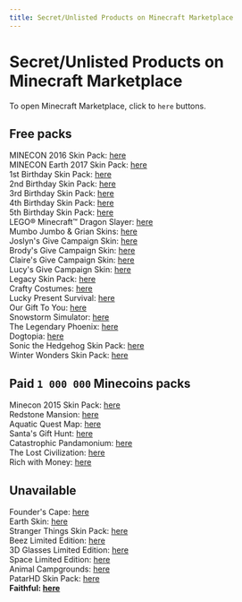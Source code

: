 ```yaml
---
title: Secret/Unlisted Products on Minecraft Marketplace
---
```


# Secret/Unlisted Products on Minecraft Marketplace  

To open Minecraft Marketplace, click to `here` buttons.  

## Free packs  

MINECON 2016 Skin Pack: [here](minecraft://?showStoreOffer=20b4d681-df67-420c-aff3-07673bb44d07)  
MINECON Earth 2017 Skin Pack: [here](minecraft://?showStoreOffer=d0f9abcb-4915-4008-9837-ff7946f4a115)  
1st Birthday Skin Pack: [here](minecraft://?showStoreOffer=8e78a44d-0c1f-4ce2-826b-8bbc555012de)  
2nd Birthday Skin Pack: [here](minecraft://?showStoreOffer=02b54955-9b4d-40cb-9b73-360d23cf1b9e)  
3rd Birthday Skin Pack: [here](minecraft://?showStoreOffer=603d6be1-7745-4ad8-8af3-908ad017500f)  
4th Birthday Skin Pack: [here](minecraft://?showStoreOffer=a2a7ad5c-f55e-44ff-9f70-a5ae1db821b4)  
5th Birthday Skin Pack: [here](minecraft://?showStoreOffer=cc1e1b86-1863-4c1c-9103-b82b2b70a74b)  
LEGO® Minecraft™ Dragon Slayer: [here](minecraft://?showStoreOffer=38fdf771-febb-4b6f-a162-c42850817d95)  
Mumbo Jumbo & Grian Skins: [here](minecraft://?showStoreOffer=01d22780-c8c6-421d-a5cf-c615a398c480)  
Joslyn's Give Campaign Skin: [here](minecraft://?showStoreOffer=e205acc9-2c5a-430f-8576-d87c5ba67db4)  
Brody's Give Campaign Skin: [here](minecraft://?showStoreOffer=920a3a5c-b344-42a8-bf23-021b0d315239)  
Claire's Give Campaign Skin: [here](minecraft://?showStoreOffer=83722c79-a25d-4448-a853-3a4b0fdd99d5)  
Lucy's Give Campaign Skin: [here](minecraft://?showStoreOffer=633422ca-cdc9-44c8-a25d-a43fb2d76bc7)  
Legacy Skin Pack: [here](minecraft://?showStoreOffer=b89ef5de-78ad-4a48-b8a5-f12065286e7d)  
Crafty Costumes: [here](minecraft://?showStoreOffer=624b47df-50ef-4b58-9a03-9e32fc1296ab)  
Lucky Present Survival: [here](minecraft://?showStoreOffer=e96e5f49-7d06-4019-bcf7-ab42ed6b559d)  
Our Gift To You: [here](minecraft://?showStoreOffer=5eb3c263-bce6-4274-9352-820c311b1019)  
Snowstorm Simulator: [here](minecraft://?showStoreOffer=e09b8fb2-ec7a-49c9-b249-7ef5f8cecd8b)  
The Legendary Phoenix: [here](minecraft://?showStoreOffer=3f673552-803f-4641-bf75-bb4709921f20)  
Dogtopia: [here](minecraft://?showStoreOffer=c08936c4-1be4-4ec0-80e0-c39349f679c6)  
Sonic the Hedgehog Skin Pack: [here](minecraft://?showStoreOffer=99d4e1d4-51c2-4277-9378-ae6a38dc9349)  
Winter Wonders Skin Pack: [here](minecraft://?showStoreOffer=604be09e-8ada-4b4e-a64d-24e329eb6855)  

## Paid `1 000 000` Minecoins packs  

Minecon 2015 Skin Pack: [here](minecraft://?showStoreOffer=7dae6bfe-e92b-403e-842e-d8d75e329644)  
Redstone Mansion: [here](minecraft://?showStoreOffer=fb951806-69ce-46de-b5ac-7ecb1f93b56f)  
Aquatic Quest Map: [here](minecraft://?showStoreOffer=098aebfb-e2e3-411d-8ddd-825a6a0dc664)  
Santa's Gift Hunt: [here](minecraft://?showStoreOffer=6a0c1f97-1a4f-441d-8c1b-9f8cf0e0b2e7)  
Catastrophic Pandamonium: [here](minecraft://?showStoreOffer=ea4b8a80-8557-4c6e-ac4d-301ca4f0a91f)  
The Lost Civilization: [here](minecraft://?showStoreOffer=9d38a0fd-29f9-4ef1-b9f1-8324b3c2dcef)  
Rich with Money: [here](minecraft://?showStoreOffer=bb1e0f1d-7323-42fd-a4e2-d224a5bd8e53)  

## Unavailable  

Founder's Cape: [here](minecraft://?showStoreOffer=b3b50166-5612-4ff1-8f03-9af0b01cb4da)  
Earth Skin: [here](minecraft://?showStoreOffer=0c77040a-abb6-4938-963d-5a8e9872c85c)  
Stranger Things Skin Pack: [here](minecraft://?showStoreOffer=f60ed293-2f4c-46e5-92b3-922a95df2dd6)  
Beez Limited Edition: [here](minecraft://?showStoreOffer=648d61c8-7128-484a-89d7-b99e06fe4937)  
3D Glasses Limited Edition: [here](minecraft://?showStoreOffer=6ae31b99-8fb0-45d2-a28e-48b33ebcfe95)  
Space Limited Edition: [here](minecraft://?showStoreOffer=42e37f30-f784-4f9e-b0de-1f28f8caae56)  
Animal Campgrounds: [here](minecraft://?showStoreOffer=71c2c97a-4022-45ad-9bf3-369d764a3406)  
PatarHD Skin Pack: [here](minecraft://?showStoreOffer=25243279-a4a1-4fca-a267-3452e448307f)  
**Faithful: [here](minecraft://?showStoreOffer=fd8a0c97-5de1-4a1d-962e-2fa598f2659d)**
